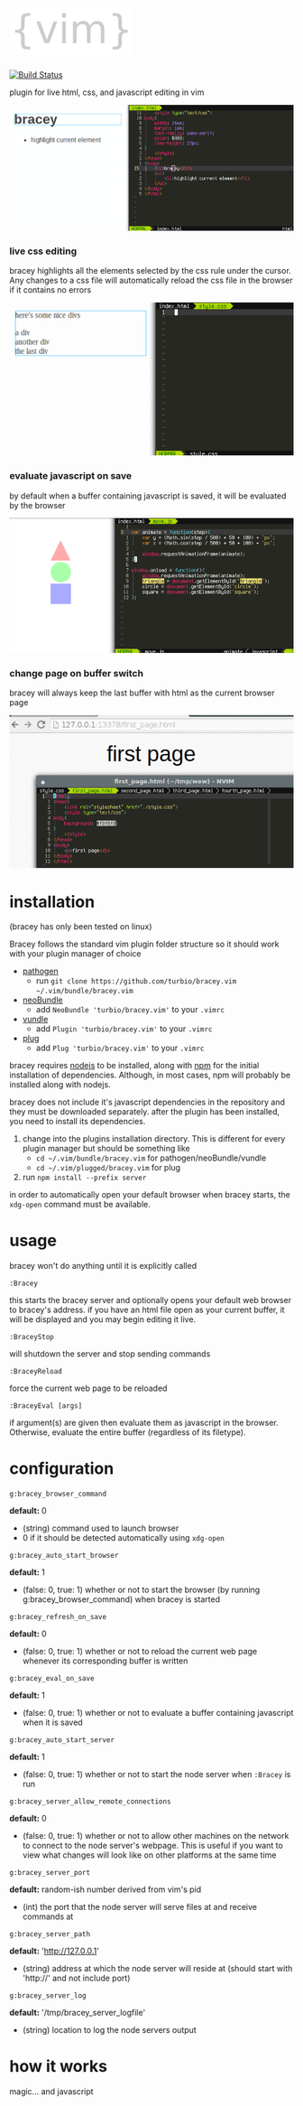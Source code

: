 # ![bracey logo](readme_images/logo.png)  
[![Build Status](https://travis-ci.org/turbio/bracey.vim.svg?branch=master)](https://travis-ci.org/turbio/bracey.vim)

plugin for live html, css, and javascript editing in vim

![live html editing demo](readme_images/demo1.gif)

### live css editing
bracey highlights all the elements selected by the css rule under the cursor.
Any changes to a css file will automatically reload the css file in the browser if it contains no errors

![live css editing demo](readme_images/demo2.gif)

### evaluate javascript on save
by default when a buffer containing javascript is saved, it will be evaluated by the browser

![live javascript editing demo](readme_images/demo3.gif)

### change page on buffer switch
bracey will always keep the last buffer with html as the current browser page

![keep current buffer and current page in sync](readme_images/demo4.gif)

# installation
(bracey has only been tested on linux)

Bracey follows the standard vim plugin folder structure so it should work with
your plugin manager of choice
* [pathogen](https://github.com/tpope/vim-pathogen)
  * run `git clone https://github.com/turbio/bracey.vim ~/.vim/bundle/bracey.vim`
* [neoBundle](https://github.com/Shougo/neobundle.vim)
  * add `NeoBundle 'turbio/bracey.vim'` to your `.vimrc`
* [vundle](https://github.com/VundleVim/Vundle.vim)
  * add `Plugin 'turbio/bracey.vim'` to your `.vimrc`
* [plug](https://github.com/junegunn/vim-plug)
  * add `Plug 'turbio/bracey.vim'` to your `.vimrc`

bracey requires [nodejs](http://nodejs.org/) to be installed,
along with [npm](https://npmjs.com) for the initial installation of dependencies.
Although, in most cases, npm will probably be installed along with nodejs.

bracey does not include it's javascript dependencies in the repository and they
must be downloaded separately. after the plugin has been installed, you need to
install its dependencies.

1. change into the plugins installation directory. This is different for every
   plugin manager but should be something like
   * `cd ~/.vim/bundle/bracey.vim` for pathogen/neoBundle/vundle
   * `cd ~/.vim/plugged/bracey.vim` for plug
2. run `npm install --prefix server`

in order to automatically open your default browser when bracey starts, the
`xdg-open` command must be available.

# usage
bracey won't do anything until it is explicitly called

```
:Bracey
```
this starts the bracey server and optionally opens your default web browser to
bracey's address. if you have an html file open as your current buffer, it will
be displayed and you may begin editing it live.

```
:BraceyStop
```
will shutdown the server and stop sending commands

```
:BraceyReload
```
force the current web page to be reloaded

```
:BraceyEval [args]
```
if argument(s) are given then evaluate them as javascript in the browser.
Otherwise, evaluate the entire buffer (regardless of its filetype).

# configuration
```
g:bracey_browser_command
```
**default:** 0
* (string) command used to launch browser
* 0 if it should be detected automatically using `xdg-open`

```
g:bracey_auto_start_browser
```
**default:** 1
* (false: 0, true: 1) whether or not to start the browser (by running g:bracey_browser_command) when bracey is started

```
g:bracey_refresh_on_save
```
**default:** 0
* (false: 0, true: 1) whether or not to reload the current web page whenever its corresponding buffer is written

```
g:bracey_eval_on_save
```
**default:** 1
* (false: 0, true: 1) whether or not to evaluate a buffer containing javascript when it is saved

```
g:bracey_auto_start_server
```
**default:** 1
* (false: 0, true: 1) whether or not to start the node server when `:Bracey` is run

```
g:bracey_server_allow_remote_connections
```
**default:** 0
* (false: 0, true: 1) whether or not to allow other machines on the network to connect to the node server's webpage. This is useful if you want to view what changes will look like on other platforms at the same time

```
g:bracey_server_port
```
**default:** random-ish number derived from vim's pid
* (int) the port that the node server will serve files at and receive commands at

```
g:bracey_server_path
```
**default:** 'http://127.0.0.1'
* (string) address at which the node server will reside at (should start with 'http://' and not include port)

```
g:bracey_server_log
```
**default:** '/tmp/bracey_server_logfile'
* (string) location to log the node servers output

# how it works
magic... and javascript
